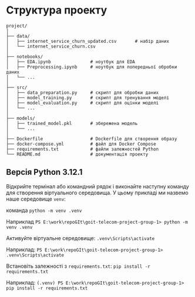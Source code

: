 # Структура проекту

```commandline
project/
│
├── data/
│   ├── internet_service_churn_updated.csv       # набір даних
│   └── internet_service_churn.csv
│
├── notebooks/
│   ├── EDA.ipynb               # ноутбук для EDA
│   ├── Preprocessing.ipynb     # ноутбук для попередньої обробки даних
│   └── ...
│
├── src/
│   ├── data_preparation.py     # скрипт для обробки даних
│   ├── model_training.py       # скрипт для тренування моделі
│   ├── model_evaluation.py     # скрипт для оцінки моделі
│   └── ...
│
├── models/
│   ├── trained_model.pkl       # збережена модель
│   └── ...
│
├── Dockerfile                  # Dockerfile для створення образу
├── docker-compose.yml          # файл для Docker Compose
├── requirements.txt            # файли залежностей Python
└── README.md                   # документація проекту
```

## Версія Python 3.12.1

Відкрийте термінал або командний рядок і виконайте наступну команду для створення віртуального середовища. У цьому прикладі ми назвемо наше середовище `venv`:

команда `python -m venv .venv`

Наприклад 
`PS E:\work\repoGIt\goit-telecom-project-group-1> python -m venv .venv`

Активуйте віртуальне середовище:
`.venv\Scripts\activate`

Наприклад: 
`PS E:\work\repoGIt\goit-telecom-project-group-1> .venv\Scripts\activate`

Встановіть залежності з `requirements.txt`:
`pip install -r requirements.txt`

Наприклад:
`(.venv) PS E:\work\repoGIt\goit-telecom-project-group-1> pip install -r requirements.txt`



